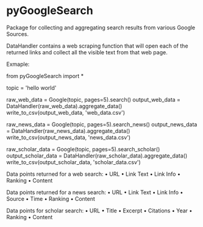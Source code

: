 # pyGoogleSearch
Package for collecting and aggregating search results from various Google Sources. 

DataHandler contains a web scraping function that will open each of the returned links and collect all the visible text from that web page.

Exmaple:

from pyGoogleSearch import *

topic = 'hello world'

raw_web_data = Google(topic, pages=5).search()
output_web_data = DataHandler(raw_web_data).aggregate_data()
write_to_csv(output_web_data, 'web_data.csv')

raw_news_data = Google(topic, pages=5).search_news()
output_news_data = DataHandler(raw_news_data).aggregate_data()
write_to_csv(output_news_data, 'news_data.csv')

raw_scholar_data = Google(topic, pages=5).search_scholar()
output_scholar_data = DataHandler(raw_scholar_data).aggregate_data()
write_to_csv(output_scholar_data, 'scholar_data.csv')


Data points returned for a web search:
•	URL
•	Link Text
•	Link Info
•	Ranking 
•	Content

Data points returned for a news search:
•	URL
•	Link Text
•	Link Info
•	Source
•	Time
•	Ranking
•	Content

Data points for scholar search:
•	URL
•	Title
•	Excerpt
•	Citations
•	Year
•	Ranking
•	Content

